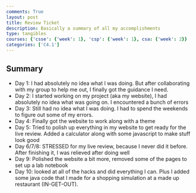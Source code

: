 ```yaml
---
comments: True
layout: post
title: Review Ticket
description: Basically a summary of all my accomplishments
type: tangibles
courses: {'csse': {'week': 1}, 'csp': {'week': 1}, csa: {'week': 2}}
categories: ['C4.1']
---
```

## Summary
- Day 1: I had absolutely no idea what I was doing. But after collaborating with my group to help me out, I finally got the guidance I need.
- Day 2: I started working on my project (aka my website), I had absolutely no idea what was going on. I encountered a bunch of errors
- Day 3: Still had no idea what I was doing. I had to spend the weekends to figure out some of my errors.
- Day 4: Finally got the website to work along with a theme
- Day 5: Tried to polish up everything in my website to get ready for the live review. Added a calculator along with some javascript to make stuff look good
- Day 6/7/8: STRESSED for my live review, because I never did it before. After finishing it, I was relieved after doing well
- Day 9: Polished the website a bit more, removed some of the pages to set up a lab notebook
- Day 10: looked at all of the hacks and did everything I can. Plus I added some java code that I made for a shopping simulation at a made up restaurant (IN-GET-OUT).